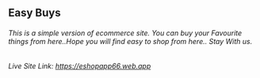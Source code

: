 

## Easy Buys


###### This is a simple version of ecommerce site. You can buy your Favourite things from here..Hope you will find easy to shop from here.. Stay With us.

###### Live Site Link: https://eshopapp66.web.app




